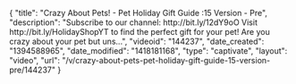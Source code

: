 {
    "title": "Crazy About Pets! - Pet Holiday Gift Guide :15 Version - Pre",
    "description": "Subscribe to our channel: http:\/\/bit.ly\/12dY9oO Visit http:\/\/bit.ly\/HolidayShopYT to find the perfect gift for your pet! Are you crazy about your pet but uns...",
    "videoid": "144237",
    "date_created": "1394588965",
    "date_modified": "1418181168",
    "type": "captivate",
    "layout": "video",
    "url": "\/v\/crazy-about-pets-pet-holiday-gift-guide-15-version-pre\/144237"
}